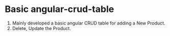 # Basic angular-crud-table
1. Mainly developed a basic angular CRUD table for adding a New Product.
2. Delete, Update the Product.
